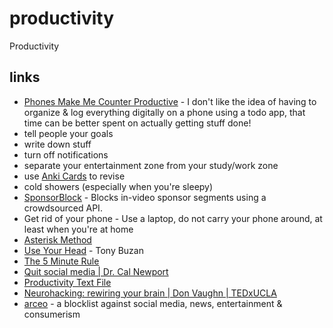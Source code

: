 # productivity

Productivity

## links

- [Phones Make Me Counter Productive](https://polarhive.ml/blog/phones-make-me-counter-productive) - I don't like the idea of having to organize & log everything digitally on a phone using a todo app, that time can be better spent on actually getting stuff done!
- tell people your goals
- write down stuff
- turn off notifications
- separate your entertainment zone from your study/work zone
- use [Anki Cards](https://f-droid.org/packages/com.ichi2.anki/) to revise
- cold showers (especially when you're sleepy)
- [SponsorBlock](https://sponsor.ajay.app/) - Blocks in-video sponsor segments using a crowdsourced API.
- Get rid of your phone - Use a laptop, do not carry your phone around, at least when you're at home
- [Asterisk Method](http://www.geometry.org/tex/conc/mathlearn.html)
- [Use Your Head](https://en.wikipedia.org/wiki/Special:BookSources?isbn=9780563165521) - Tony Buzan
- [The 5 Minute Rule](https://piped.kavin.rocks/watch?v=rRid6GCJtgc)
- [Quit social media | Dr. Cal Newport](https://piped.kavin.rocks/watch?v=3E7hkPZ-HTk)
- [Productivity Text File](https://jeffhuang.com/productivity_text_file/)
- [Neurohacking: rewiring your brain | Don Vaughn | TEDxUCLA](https://piped.kavin.rocks/watch?v=xzbHtIrb14s)
- [arceo](https://polarhive.ml/arceo) - a blocklist against social media, news, entertainment & consumerism

